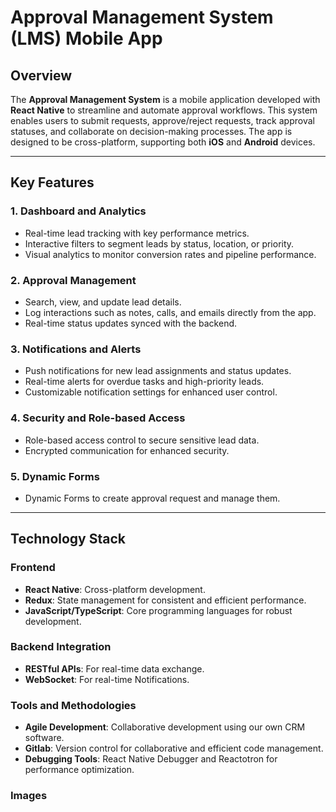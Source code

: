 # Approval Management System (LMS) Mobile App

## Overview

The **Approval Management System** is a mobile application developed with **React Native** to streamline and automate approval workflows. This system enables users to submit requests, approve/reject requests, track approval statuses, and collaborate on decision-making processes. The app is designed to be cross-platform, supporting both **iOS** and **Android** devices.

---

## Key Features

### 1. Dashboard and Analytics

- Real-time lead tracking with key performance metrics.
- Interactive filters to segment leads by status, location, or priority.
- Visual analytics to monitor conversion rates and pipeline performance.

### 2. Approval Management

- Search, view, and update lead details.
- Log interactions such as notes, calls, and emails directly from the app.
- Real-time status updates synced with the backend.

### 3. Notifications and Alerts

- Push notifications for new lead assignments and status updates.
- Real-time alerts for overdue tasks and high-priority leads.
- Customizable notification settings for enhanced user control.

### 4. Security and Role-based Access

- Role-based access control to secure sensitive lead data.
- Encrypted communication for enhanced security.

### 5. Dynamic Forms

- Dynamic Forms to create approval request and manage them.

---

## Technology Stack

### Frontend

- **React Native**: Cross-platform development.
- **Redux**: State management for consistent and efficient performance.
- **JavaScript/TypeScript**: Core programming languages for robust development.

### Backend Integration

- **RESTful APIs**: For real-time data exchange.
- **WebSocket**: For real-time Notifications.

### Tools and Methodologies

- **Agile Development**: Collaborative development using our own CRM software.
- **Gitlab**: Version control for collaborative and efficient code management.
- **Debugging Tools**: React Native Debugger and Reactotron for performance optimization.

### Images
